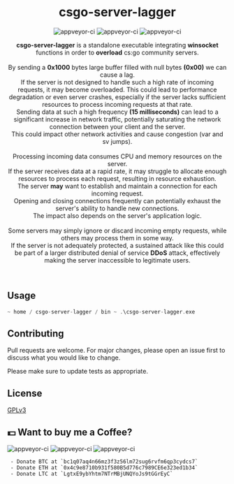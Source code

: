 <p align="center">
<h1 align="center">csgo-server-lagger</h1>
<p align="center">
  <img src="https://img.shields.io/badge/Windows-0078D6?style=for-the-badge&logo=windows&logoColor=white" alt="appveyor-ci" />
  <img src="https://img.shields.io/badge/C%2B%2B-00599C?style=for-the-badge&logo=c%2B%2B&logoColor=white" alt="appveyor-ci" />
  <img src="https://img.shields.io/badge/Counter_Strike-000000?style=for-the-badge&logo=counter-strike&logoColor=white" alt="appveyor-ci" />
</p>
<p align="center">
  <strong>csgo-server-lagger</strong> is a standalone executable integrating <strong>winsocket</strong> functions in order to <strong>overload</strong> cs:go community servers. <br><br>By sending a <strong>0x1000</strong> bytes large buffer filled with null bytes <strong>(0x00)</strong> we can cause a lag. <br>If the server is not designed to handle such a high rate of incoming requests, it may become overloaded. This could lead to performance degradation or even server crashes, especially if the server lacks sufficient resources to process incoming requests at that rate.</br>Sending data at such a high frequency <strong>(15 milliseconds)</strong> can lead to a significant increase in network traffic, potentially saturating the network connection between your client and the server. <br>This could impact other network activities and cause congestion (var and sv jumps).</br> <br>Processing incoming data consumes CPU and memory resources on the server.</br> If the server receives data at a rapid rate, it may struggle to allocate enough resources to process each request, resulting in resource exhaustion. <br>The server <strong>may</strong> want to establish and maintain a connection for each incoming request.</br> Opening and closing connections frequently can potentially exhaust the server's ability to handle new connections. <br>The impact also depends on the server's application logic.</br> <br>Some servers may simply ignore or discard incoming empty requests, while others may process them in some way.</br> If the server is not adequately protected, a sustained attack like this could be part of a larger distributed denial of service <strong>DDoS</strong> attack, effectively making the server inaccessible to legitimate users.

</p>
</p>
</p>

</br>


## Usage

```cpp
~ home / csgo-server-lagger / bin ~ .\csgo-server-lagger.exe
```

## Contributing
Pull requests are welcome. For major changes, please open an issue first to discuss what you would like to change.

Please make sure to update tests as appropriate.

## License
[GPLv3](https://choosealicense.com/licenses/gpl-3.0/)

## 💵 Want to buy me a Coffee?
<p align="left">
  <img src="https://img.shields.io/badge/Bitcoin-000000?style=for-the-badge&logo=bitcoin&logoColor=white" alt="appveyor-ci" />
  <img src="https://img.shields.io/badge/Ethereum-3C3C3D?style=for-the-badge&logo=Ethereum&logoColor=white" alt="appveyor-ci" />
  <img src="https://img.shields.io/badge/Litecoin-A6A9AA?style=for-the-badge&logo=Litecoin&logoColor=white" alt="appveyor-ci" />
</p>

     - Donate BTC at `bc1q07aq4n66mz3f3z56lm72sug6rvfm6qp3cydcs7`
     - Donate ETH at `0x4c9e8710b931f580B5d776c7989CE6e323ed1b34`
     - Donate LTC at `LgtxE9ybYhtm7NTrMBjUNQYoJs9tGGrEyC`

